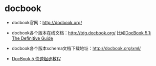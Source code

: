 # docbook
* docbook官网：<http://docbook.org/>

* docbook各个版本在线文档：<http://tdg.docbook.org/>
比如[DocBook 5.1: The Definitive Guide](http://tdg.docbook.org/tdg/5.1/)

* docbook各个版本schema文档下载地址：<http://docbook.org/xml/>

* [DocBook 5 快速起步教程](http://blog.csdn.net/sarkuya/article/details/6854323)

